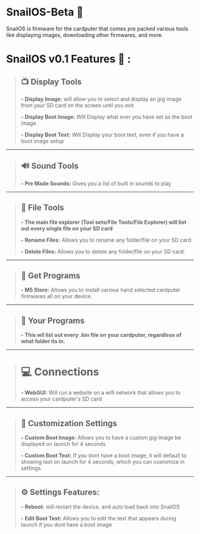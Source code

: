 # SnailOS-Beta :snail: 

SnailOS is firmware for the cardputer that comes pre packed various tools like displaying images, downloading other firmwares, and more.

# SnailOS v0.1 Features :snail: :

> ## :tv: Display Tools
> 
> **- Display Image:** will allow you to select and display an jpg image from your SD card on the screen until you exit
> 
> **- Display Boot Image:** Will Display what ever you have set as the boot image
> 
> **- Display Boot Text:** Will Display your boot text, even if you have a boot image setup

-----------------------------------

> ## :loud_sound: Sound Tools
> 
> **- Pre Made Sounds:** Gives you a list of built in sounds to play

-----------------------------------

> ## :open_file_folder: File Tools
>
> **- The main file explorer (Tool sets/File Tools/File Explorer) will list out every single file on your SD card**
> 
> **- Rename Files:** Allows you to rename any folder/file on your SD card.
> 
> **- Delete Files:** Allows you to delete any folder/file on your SD card.

-----------------------------------

> ## :minidisc: Get Programs
> 
> **- M5 Store:** Allows you to install various hand selected cardputer firmwares all on your device.

-----------------------------------

> ## :minidisc: Your Programs
> 
> **- This wil list out every .bin file on your cardputer, regardless of what folder its in.**

-----------------------------------

> # :computer: Connections
> 
> **- WebGUI:** Will run a website on a wifi network that allows you to access your cardputer's SD card

-----------------------------------

> ## :art: Customization Settings
> **- Custom Boot Image:** Allows you to have a custom jpg image be displayed on launch for 4 seconds
> 
> **- Custom Boot Text:** If you dont have a boot image, it will default to showing text on launch for 4 seconds, which you can customize in settings.

-----------------------------------

> ## :gear: Settings Features:
> 
> **- Reboot:** will restart the device, and auto load back into SnailOS 
> 
> **- Edit Boot Text:** Allows you to edit the text that appears during launch if you dont have a boot image

